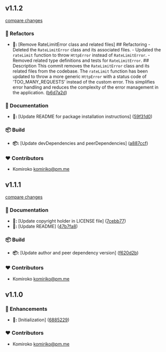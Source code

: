 
## v1.1.2

[compare changes](https://github.com/NowaraJS/elysia-ratelimit/compare/v1.1.1...v1.1.2)

### 🧹 Refactors

- **🧹:** [Remove RateLimitError class and related files] ## Refactoring - Deleted the `RateLimitError` class and its associated files. - Updated the `rateLimit` function to throw `HttpError` instead of `RateLimitError`. - Removed related type definitions and tests for `RateLimitError`. ## Description This commit removes the `RateLimitError` class and its related files from the codebase. The `rateLimit` function has been updated to throw a more generic `HttpError` with a status code of 'TOO_MANY_REQUESTS' instead of the custom error. This simplifies error handling and reduces the complexity of the error management in the application. ([b6d7a2d](https://github.com/NowaraJS/elysia-ratelimit/commit/b6d7a2d))

### 📖 Documentation

- **📖:** [Update README for package installation instructions] ([59f31d0](https://github.com/NowaraJS/elysia-ratelimit/commit/59f31d0))

### 📦 Build

- **📦:** [Update devDependencies and peerDependencies] ([a887ccf](https://github.com/NowaraJS/elysia-ratelimit/commit/a887ccf))

### ❤️ Contributors

- Komiroko <komiriko@pm.me>

## v1.1.1

[compare changes](https://github.com/NowaraJS/elysia-ratelimit/compare/v1.1.0...v1.1.1)

### 📖 Documentation

- **📖:** [Update copyright holder in LICENSE file] ([7cebb77](https://github.com/NowaraJS/elysia-ratelimit/commit/7cebb77))
- **📖:** [Update README] ([47b7fa8](https://github.com/NowaraJS/elysia-ratelimit/commit/47b7fa8))

### 📦 Build

- **📦:** [Update author and peer dependency version] ([f620d2b](https://github.com/NowaraJS/elysia-ratelimit/commit/f620d2b))

### ❤️ Contributors

- Komiroko <komiriko@pm.me>

## v1.1.0


### 🚀 Enhancements

- **🚀:** [Initialization] ([6885229](https://github.com/NowaraJS/elysia-ratelimit/commit/6885229))

### ❤️ Contributors

- Komiroko <komiriko@pm.me>

